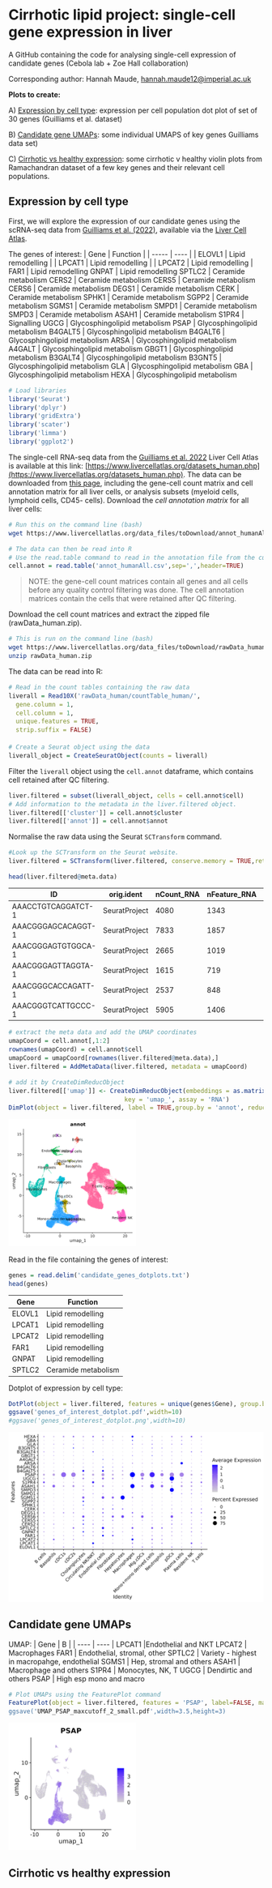 # Cirrhotic lipid project: single-cell gene expression in liver
A GitHub containing the code for analysing single-cell expression of candidate genes (Cebola lab + Zoe Hall collaboration)

Corresponding author: Hannah Maude, hannah.maude12@imperial.ac.uk

**Plots to create:**

A) [Expression by cell type](#expression-by-cell-type): expression per cell population dot plot of set of 30 genes (Guilliams et al. dataset)

B) [Candidate gene UMAPs](#candidate-gene-UMAPs): some individual UMAPS of key genes Guilliams data set)

C) [Cirrhotic vs healthy expression](#cirrhotic-vs-healthy-expression): some cirrhotic v healthy violin plots from Ramachandran dataset of a few key genes and their relevant cell populations.

## Expression by cell type

First, we will explore the expression of our candidate genes using the scRNA-seq data from [Guilliams et al. (2022)](https://www.cell.com/cell/fulltext/S0092-8674(21)01481-1), available via the [Liver Cell Atlas](https://www.livercellatlas.org/datasets_human.php). 

The genes of interest:
| Gene  | Function |
| ----- | ---- |
| ELOVL1 | Lipid remodelling |
| LPCAT1 | Lipid remodelling |
| LPCAT2 | Lipid remodelling |
FAR1	| Lipid remodelling
GNPAT	| Lipid remodelling
SPTLC2	| Ceramide metabolism
CERS2	| Ceramide metabolism
CERS5	| Ceramide metabolism
CERS6	| Ceramide metabolism
DEGS1	| Ceramide metabolism
CERK	| Ceramide metabolism
SPHK1	| Ceramide metabolism
SGPP2	| Ceramide metabolism
SGMS1	| Ceramide metabolism
SMPD1	| Ceramide metabolism
SMPD3	| Ceramide metabolism
ASAH1	| Ceramide metabolism
S1PR4	| Signalling
UGCG	| Glycosphingolipid metabolism
PSAP	| Glycosphingolipid metabolism
B4GALT5	| Glycosphingolipid metabolism
B4GALT6	| Glycosphingolipid metabolism
ARSA	| Glycosphingolipid metabolism
A4GALT	| Glycosphingolipid metabolism
GBGT1	| Glycosphingolipid metabolism
B3GALT4	| Glycosphingolipid metabolism
B3GNT5	| Glycosphingolipid metabolism
GLA	| Glycosphingolipid metabolism
GBA	| Glycosphingolipid metabolism
HEXA	| Glycosphingolipid metabolism

```r
# Load libraries
library('Seurat')
library('dplyr')
library('gridExtra')
library('scater')
library('limma')
library('ggplot2')
```

The single-cell RNA-seq data from the [Guilliams et al. 2022](https://www.cell.com/cell/fulltext/S0092-8674(21)01481-1) Liver Cell Atlas is available at this link: [https://www.livercellatlas.org/datasets_human.php](https://www.livercellatlas.org/datasets_human.php). The data can be downloaded from [this page](https://www.livercellatlas.org/download.php), including the gene-cell count matrix and cell annotation matrix for all liver cells, or analysis subsets (myeloid cells, lymphoid cells, CD45- cells). Download the *cell annotation matrix* for all liver cells:

```bash
# Run this on the command line (bash)
wget https://www.livercellatlas.org/data_files/toDownload/annot_humanAll.csv
```

```r
# The data can then be read into R
# Use the read.table command to read in the annotation file from the current directory and save it as a dataframe called cell.annot
cell.annot = read.table('annot_humanAll.csv',sep=',',header=TRUE)
```

> NOTE: the gene-cell count matrices contain all genes and all cells before any quality control filtering was done. The cell annotation matrices contain the cells that were retained after QC filtering.

Download the cell count matrices and extract the zipped file (rawData_human.zip). 

```bash 
# This is run on the command line (bash)
wget https://www.livercellatlas.org/data_files/toDownload/rawData_human.zip
unzip rawData_human.zip
```

The data can be read into R:
```r
# Read in the count tables containing the raw data
liverall = Read10X('rawData_human/countTable_human/',
  gene.column = 1,
  cell.column = 1,
  unique.features = TRUE,
  strip.suffix = FALSE)
  
# Create a Seurat object using the data
liverall_object = CreateSeuratObject(counts = liverall)
```

Filter the `liverall` object using the `cell.annot` dataframe, which contains cell retained after QC filtering.

```r
liver.filtered = subset(liverall_object, cells = cell.annot$cell)
# Add information to the metadata in the liver.filtered object.
liver.filtered[['cluster']] = cell.annot$cluster
liver.filtered[['annot']] = cell.annot$annot
```

Normalise the raw data using the Seurat `SCTransform` command.

```r
#Look up the SCTransform on the Seurat website. 
liver.filtered = SCTransform(liver.filtered, conserve.memory = TRUE,return.only.var.genes = FALSE) 
```

```r
head(liver.filtered@meta.data)
```

| ID | orig.ident | nCount_RNA | nFeature_RNA | cluster| annot | nCount_SCT | nFeature_SCT |
| ---- | ---- | ---- | ---- | ---- | ---- | ---- | ---- | 
| AAACCTGTCAGGATCT-1 |	SeuratProject | 4080 | 1343 | 34 | Mono+mono  derived cells | 3528 | 1343 | 
AAACGGGAGCACAGGT-1 | SeuratProject	| 7833	| 1857 |	34 |	Mono+mono derived cells	| 3648	| 698 |
AAACGGGAGTGTGGCA-1 | SeuratProject | 2665 | 1019 | 14 | Mono+mono derived cells	| 2724 | 1019 |
AAACGGGAGTTAGGTA-1 | SeuratProject | 1615 | 719	| 7 | Mono+mono derived cells	| 2402 | 719 |
AAACGGGCACCAGATT-1 | SeuratProject | 2537 | 848	| 7 | Mono+mono derived cells | 2652 | 848 |
AAACGGGTCATTGCCC-1 | SeuratProject | 5905 | 1406 | 43 | cDC1s | 4157	| 1403 | 

```r
# extract the meta data and add the UMAP coordinates
umapCoord = cell.annot[,1:2]
rownames(umapCoord) = cell.annot$cell
umapCoord = umapCoord[rownames(liver.filtered@meta.data),]
liver.filtered = AddMetaData(liver.filtered, metadata = umapCoord)
```

```r
# add it by CreateDimReducObject
liver.filtered[['umap']] <- CreateDimReducObject(embeddings = as.matrix(liver.filtered@meta.data[,c('UMAP_1','UMAP_2')]),
                                key = 'umap_', assay = 'RNA')
DimPlot(object = liver.filtered, label = TRUE,group.by = 'annot', reduction = "umap") + NoLegend() #+ ggtitle("Integrated controls") #+ ylim(-12,15) + xlim(-20,10)
```

<img src="https://github.com/CebolaLab/Cirrhotic_lipids/blob/main/Figures/Liver_atlas_all_clusters_github.png" width="50%" height="50%">


Read in the file containing the genes of interest:

```r
genes = read.delim('candidate_genes_dotplots.txt')
head(genes)
```
| Gene | Function |
| ---- | ---- | 
ELOVL1	| Lipid remodelling
LPCAT1	| Lipid remodelling
LPCAT2	| Lipid remodelling
FAR1	| Lipid remodelling
GNPAT	| Lipid remodelling
SPTLC2	| Ceramide metabolism

Dotplot of expression by cell type:

```r
DotPlot(object = liver.filtered, features = unique(genes$Gene), group.by='annot') + theme(axis.text.x = element_text(angle = 45,hjust=1))
ggsave('genes_of_interest_dotplot.pdf',width=10)
#ggsave('genes_of_interest_dotplot.png',width=10)
```

<img src="https://github.com/CebolaLab/Cirrhotic_lipids/blob/main/Figures/genes_of_interest_dotplot.png" width="100%" height="100%">


## Candidate gene UMAPs

UMAP:
| Gene	| B |
| ---- | ---- | 
LPCAT1 |Endothelial and NKT
LPCAT2	| Macrophages
FAR1	| Endothelial, stromal, other
SPTLC2	| Variety - highest in macropahge, endothelial
SGMS1	| Hep, stromal and others
ASAH1	| Macrophage and others
S1PR4	| Monocytes, NK, T
UGCG	| Dendirtic and others
PSAP	| High esp mono and macro

```r
# Plot UMAPs using the FeaturePlot command
FeaturePlot(object = liver.filtered, features = 'PSAP', label=FALSE, max.cutoff = 2, slot = 'data)
ggsave('UMAP_PSAP_maxcutoff_2_small.pdf',width=3.5,height=3)
```
<img src="https://github.com/CebolaLab/Cirrhotic_lipids/blob/main/Figures/UMAP_PSAP_maxcutoff_4.png" width="50%" height="50%">

## Cirrhotic vs healthy expression